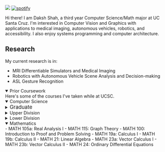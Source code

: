 ![](https://komarev.com/ghpvc/?username=dakshshah03)
[![spotify](https://api.statusbadges.me/badge/spotify/313141511141195777)](https://api.statusbadges.me/openspotify/313141511141195777) <br>


Hi there! I am Daksh Shah, a third year Computer Science/Math major at UC Santa Cruz.
I'm interested in Computer Vision and Graphics with applications to medical imaging, autonomous vehicles, robotics, and accessibility. I also enjoy systems programming and computer architecture.

## Research
My current research is in:
- MRI Differentiable Simulators and Medical Imaging
- Robotics with Autonomous Vehicle Scene Analysis and Decision-making
- ASL Gesture Recognition
<details open>
  <summary>Prior Coursework</summary>
  Here's some of the courses I've taken while at UCSC.
  <details open>
    <summary> Computer Science</summary>
    <details closed>
      <summary> <big> Graduate </big> </summary>
      - CSE 240: Artificial Intelligence
      - CSE 290c: Advance Topics in Machine Learning (NeuroSymbolic AI)
      - CSE 290c: Advance Topics in Machine Learning (Differentiable Programming)
      - STAT 206: Applied Bayesian Statistics
    </details>
    <details closed>
      <summary> Upper Division </summary>
      <ul>
        <li>CSE 160/L: Introduction to Computer Graphics</li>
        <li>CSE 138: Distributed Systems</li>
        <li>CSE 144: Applied Machine Learning: Deep Learning</li>
        <li>CSE 130: Principles of Computer Systems Design</li>
        <li>CSE 102: Introduction to Analysis of Algorithms</li>
        <li>CSE 120: Computer Architecture</li>
        <li>CSE 103: Computational Models</li>
        <li>CSE 101: Introduction to Data Structures and Algorithms</li>
        <li>CSE 107: Probability and Statistics for Engineers</li>
      </ul>
    </details>
    <details closed>
      <summary> Lower Division </summary>
      <ul>
        <li>CSE 30: Programming Abstractions in Python</li>
        <li>CSE 12: Computer Systems and Assembly</li>
        <li>CSE 13s: Computer Systems and C Programming</li>
        <li>ECE 30: Engineering Principles of Electronics</li>
      </ul>
    </details>
  </details>
  
  <details open>
    <summary> Mathematics</summary>
    - MATH 105a: Real Analysis I
    - MATH 115: Graph Theory
    - MATH 100: Introduction to Proof and Problem Solving
    - MATH 19a: Calculus I
    - MATH 19b: Calculus II
    - MATH 21: Linear Algebra
    - MATH 23a: Vector Calculus I
    - MATH 23b: Vector Calculus II
    - MATH 24: Ordinary Differential Equations
  </details>
</details>
